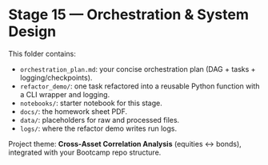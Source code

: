 # Stage 15 — Orchestration & System Design

This folder contains:
- `orchestration_plan.md`: your concise orchestration plan (DAG + tasks + logging/checkpoints).
- `refactor_demo/`: one task refactored into a reusable Python function with a CLI wrapper and logging.
- `notebooks/`: starter notebook for this stage.
- `docs/`: the homework sheet PDF.
- `data/`: placeholders for raw and processed files.
- `logs/`: where the refactor demo writes run logs.

Project theme: **Cross‑Asset Correlation Analysis** (equities ↔ bonds), integrated with your Bootcamp repo structure.
